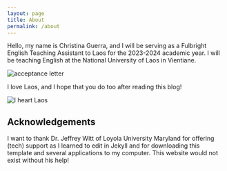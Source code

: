 ```yaml
---
layout: page
title: About
permalink: /about
---
```


Hello, my name is Christina Guerra, and I will be serving as a Fulbright English Teaching Assistant to Laos for the 2023-2024 academic year. I will be teaching English at the National University of Laos in Vientiane.

![acceptance letter](https://lh3.googleusercontent.com/pw/AIL4fc8VUdkxZoqJkx29jtM_cfN0C-MUwylKJPPhmym0FDc507om4mQIoeLKAJ7rKtRL32XAZwNtP66-OhCiLsk62TUZfzEZWGXMSaV-JOQWhblh_nn9CC2Q=w500)

I love Laos, and I hope that you do too after reading this blog!

![I heart Laos](https://lh3.googleusercontent.com/pw/AIL4fc-vsLgePgm6a_1SUGSSLNoIw0BCA--e3k_qP0jh32Lfg-nVe5AF2nPhLxRs58C6cr81qhxFG-OPntBQmMy1NSmPImW_HSOL8OstJE2l1FLKj8OIhi-e=w500)

## Acknowledgements
I want to thank Dr. Jeffrey Witt of Loyola University Maryland for offering (tech) support as I learned to edit in Jekyll and for downloading this template and several applications to my computer. This website would not exist without his help!